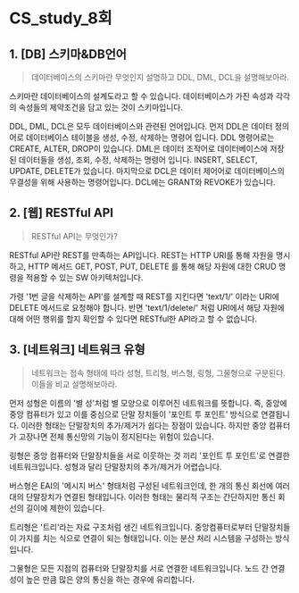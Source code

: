 # CS_study_8회

## 1. [DB] 스키마&DB언어

> 데이터베이스의 스키마란 무엇인지 설명하고 DDL, DML, DCL을 설명해보아라.

스키마란 데이터베이스의 설계도라고 할 수 있습니다. 데이터베이스가 가진 속성과 각각의 속성들의 제약조건을 담고 있는 것이 스키마입니다.

DDL, DML, DCL은 모두 데이터베이스와 관련된 언어입니다. 먼저 DDL은 데이터 정의어로 데이터베이스 테이블을 생성, 수정, 삭제하는 명령어 입니다. DDL 명령어로는 CREATE, ALTER, DROP이 있습니다. DML은 데이터 조작어로 데이터베이스에 저장된 데이터들을 생성, 조회, 수정, 삭제하는 명령어 입니다. INSERT, SELECT, UPDATE, DELETE가 있습니다. 마지막으로 DCL은 데이터 제어어로 데이터베이스의 무결성을 위해 사용하는 명령어입니다. DCL에는 GRANT와 REVOKE가 있습니다.



## 2. [웹] RESTful API

> RESTful API는 무엇인가?

RESTful API란 REST를 만족하는 API입니다. REST는 HTTP URI를 통해 자원을 명시하고, HTTP 메서드 GET, POST, PUT, DELETE 를 통해 해당 자원에 대한 CRUD 명령을 적용할 수 있는 SW 아키텍처입니다.

가령 '1번 글을 삭제하는 API'를 설계할 때 REST를 지킨다면 'text/1/' 이라는 URI에 DELETE 메서드로 요청해야 합니다. 반면 'text/1/delete/' 처럼 URI에서 해당 자원에 대해 어떤 행위를 할지 확인할 수 있다면 RESTful한 API라고 할 수 없습니다.



## 3. [네트워크] 네트워크 유형

> 네트워크는 접속 형태에 따라 성형, 트리형, 버스형, 링형, 그물형으로 구분된다. 이들을 비교 설명해보아라.

먼저 성형은 이름의 '별 성'처럼 별 모양으로 이루어진 네트워크를 뜻합니다. 즉, 중앙에 중앙 컴퓨터가 있고 이를 중심으로 단말 장치들이 '포인트 투 포인트' 방식으로 연결됩니다. 이러한 형태는 단말장치의 추가/제거가 쉽다는 장점이 있습니다. 하지만 중앙 컴퓨터가 고장나면 전체 통신망의 기능이 정지된다는 위험이 있습니다.

링형은 중앙 컴퓨터와 단말장치들을 서로 이웃하는 것 끼리 '포인트 투 포인트'로 연결한 네트워크입니다. 성형과 달리 단말장치의 추가/제거가 어렵습니다.

버스형은 EAI의 '메시지 버스' 형태처럼 구성된 네트워크인데, 한 개의 통신 회선에 여러 대의 단말장치가 연결된 형태입니다. 이러한 형태는 물리적 구조는 간단하지만 통신 회선의 길이에 제한이 있습니다.

트리형은 '트리'라는 자료 구조처럼 생긴 네트워크입니다. 중앙컴퓨터로부터 단말장치들이 가지를 치는 식으로 연결이 되는 형태입니다. 이는 분산 처리 시스템을 구성하는 방식입니다.

그물형은 모든 지점의 컴퓨터와 단말장치를 서로 연결한 네트워크입니다. 노드 간 연결성이 높은 만큼 많은 양의 통신을 하는 경우에 유리합니다.